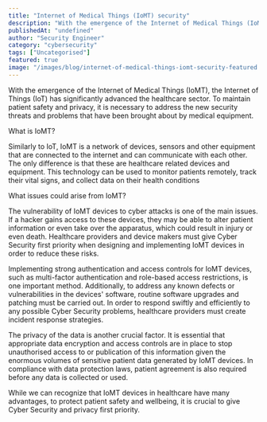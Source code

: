 ```yaml
---
title: "Internet of Medical Things (IoMT) security"
description: "With the emergence of the Internet of Medical Things (IoMT), the Internet of Things (IoT) has significantly advanced the healthcare sector. To maintain patient ..."
publishedAt: "undefined"
author: "Security Engineer"
category: "cybersecurity"
tags: ["Uncategorised"]
featured: true
image: "/images/blog/internet-of-medical-things-iomt-security-featured.webp"
---
```


With the emergence of the Internet of Medical Things (IoMT), the Internet of Things (IoT) has significantly advanced the healthcare sector. To maintain patient safety and privacy, it is necessary to address the new security threats and problems that have been brought about by medical equipment.

What is IoMT?

Similarly to IoT, IoMT is a network of devices, sensors and other equipment that are connected to the internet and can communicate with each other. The only difference is that these are healthcare related devices and equipment. This technology can be used to monitor patients remotely, track their vital signs, and collect data on their health conditions

What issues could arise from IoMT?

The vulnerability of IoMT devices to cyber attacks is one of the main issues. If a hacker gains access to these devices, they may be able to alter patient information or even take over the apparatus, which could result in injury or even death. Healthcare providers and device makers must give Cyber Security first priority when designing and implementing IoMT devices in order to reduce these risks.

Implementing strong authentication and access controls for IoMT devices, such as multi-factor authentication and role-based access restrictions, is one important method. Additionally, to address any known defects or vulnerabilities in the devices' software, routine software upgrades and patching must be carried out. In order to respond swiftly and efficiently to any possible Cyber Security problems, healthcare providers must create incident response strategies.

The privacy of the data is another crucial factor. It is essential that appropriate data encryption and access controls are in place to stop unauthorised access to or publication of this information given the enormous volumes of sensitive patient data generated by IoMT devices. In compliance with data protection laws, patient agreement is also required before any data is collected or used.

While we can recognize that IoMT devices in healthcare have many advantages, to protect patient safety and wellbeing, it is crucial to give Cyber Security and privacy first priority.
